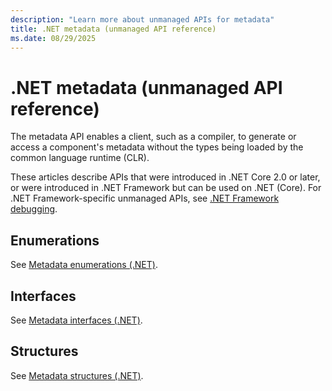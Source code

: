 ```yaml
---
description: "Learn more about unmanaged APIs for metadata"
title: .NET metadata (unmanaged API reference)
ms.date: 08/29/2025
---
```

# .NET metadata (unmanaged API reference)

The metadata API enables a client, such as a compiler, to generate or access a component's metadata without the types being loaded by the common language runtime (CLR).

These articles describe APIs that were introduced in .NET Core 2.0 or later, or were introduced in .NET Framework but can be used on .NET (Core). For .NET Framework-specific unmanaged APIs, see [.NET Framework debugging](../../../framework/unmanaged-api/debugging/index.md).

## Enumerations

See [Metadata enumerations (.NET)](enumerations/metadata-enumerations.md).

## Interfaces

See [Metadata interfaces (.NET)](interfaces/metadata-interfaces.md).

## Structures

See [Metadata structures (.NET)](structures/metadata-structures.md).
